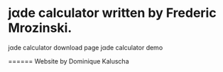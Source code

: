 jαde calculator written by Frederic Mrozinski.
=============
jαde calculator download page
jαde calculator demo

======
Website by Dominique Kaluscha
